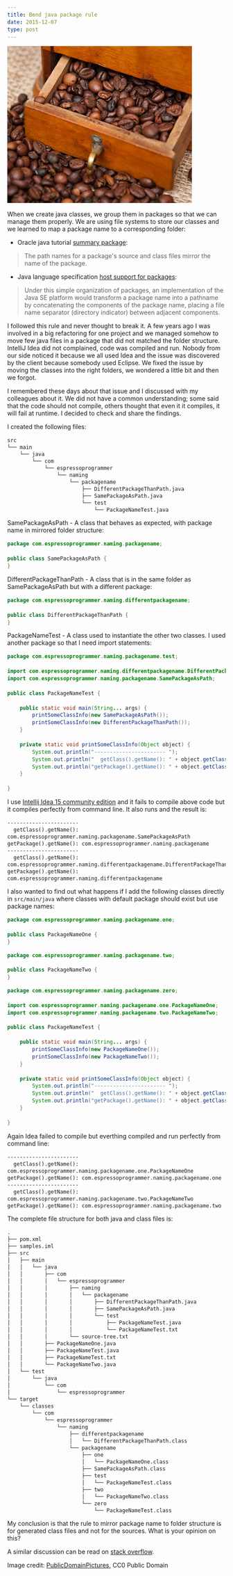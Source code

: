 ```yaml
---
title: Bend java package rule
date: 2015-12-07
type: post
---
```


![Featured imaged][featured-image]

When we create java classes, we group them in packages so that we can manage them properly. We are using file systems to store our classes and we learned to map a package name to a corresponding folder:

* Oracle java tutorial [summary package][oracle-tutorial-summary-package]:
> The path names for a package's source and class files mirror the name of the package.
* Java language specification [host support for packages][jls-host-support-packages]:
> Under this simple organization of packages, an implementation of the Java SE platform would transform a package name into a pathname by concatenating the components of the package name, placing a file name separator (directory indicator) between adjacent components.

I followed this rule and never thought to break it. A few years ago I was involved in a big refactoring for one project and we managed somehow to move few java files in a package that did not matched the folder structure. IntelliJ Idea did not complained, code was compiled and run. Nobody from our side noticed it because we all used Idea and the issue was discovered by the client because somebody used Eclipse. We fixed the issue by moving the classes into the right folders, we wondered a little bit and then we forgot.

I remembered these days about that issue and I discussed with my colleagues about it. We did not have a common understanding; some said that the code should not compile, others thought that even it it compiles, it will fail at runtime. I decided to check and share the findings.

I created the following files:

```
src
└── main
    └── java
        └── com
            └── espressoprogrammer
                └── naming
                    └── packagename
                        ├── DifferentPackageThanPath.java
                        ├── SamePackageAsPath.java
                        └── test
                            └── PackageNameTest.java
```

SamePackageAsPath - A class that behaves as expected, with package name in  mirrored folder structure:

```java
package com.espressoprogrammer.naming.packagename;

public class SamePackageAsPath {
}
```

DifferentPackageThanPath - A class that is in the same folder as SamePackageAsPath but with a different package:

```java
package com.espressoprogrammer.naming.differentpackagename;

public class DifferentPackageThanPath {
}
```

PackageNameTest - A class used to instantiate the other two classes. I used another package so that I need import statements:

```java
package com.espressoprogrammer.naming.packagename.test;

import com.espressoprogrammer.naming.differentpackagename.DifferentPackageThanPath;
import com.espressoprogrammer.naming.packagename.SamePackageAsPath;

public class PackageNameTest {

    public static void main(String... args) {
        printSomeClassInfo(new SamePackageAsPath());
        printSomeClassInfo(new DifferentPackageThanPath());
    }

    private static void printSomeClassInfo(Object object) {
        System.out.println("----------------------- ");
        System.out.println("  getClass().getName(): " + object.getClass().getName());
        System.out.println("getPackage().getName(): " + object.getClass().getPackage().getName());
    }

}
```

I use [Intellij Idea 15 community edition][intellij-idea-community] and it fails to compile above code but it compiles perfectly from command line. It also runs and the result is:

```
----------------------- 
  getClass().getName(): com.espressoprogrammer.naming.packagename.SamePackageAsPath
getPackage().getName(): com.espressoprogrammer.naming.packagename
----------------------- 
  getClass().getName(): com.espressoprogrammer.naming.differentpackagename.DifferentPackageThanPath
getPackage().getName(): com.espressoprogrammer.naming.differentpackagename
```

I also wanted to find out what happens if I add the following classes directly in `src/main/java` where classes with default package should exist but use package names:

```java
package com.espressoprogrammer.naming.packagename.one;

public class PackageNameOne {
}
```

```java
package com.espressoprogrammer.naming.packagename.two;

public class PackageNameTwo {
}
```

```java
package com.espressoprogrammer.naming.packagename.zero;

import com.espressoprogrammer.naming.packagename.one.PackageNameOne;
import com.espressoprogrammer.naming.packagename.two.PackageNameTwo;

public class PackageNameTest {

    public static void main(String... args) {
        printSomeClassInfo(new PackageNameOne());
        printSomeClassInfo(new PackageNameTwo());
    }

    private static void printSomeClassInfo(Object object) {
        System.out.println("----------------------- ");
        System.out.println("  getClass().getName(): " + object.getClass().getName());
        System.out.println("getPackage().getName(): " + object.getClass().getPackage().getName());
    }

}
```

Again Idea failed to compile but everthing compiled and run perfectly from command line:

```
-----------------------
  getClass().getName(): com.espressoprogrammer.naming.packagename.one.PackageNameOne
getPackage().getName(): com.espressoprogrammer.naming.packagename.one
-----------------------
  getClass().getName(): com.espressoprogrammer.naming.packagename.two.PackageNameTwo
getPackage().getName(): com.espressoprogrammer.naming.packagename.two
```

The complete file structure for both java and class files is:

```
.
├── pom.xml
├── samples.iml
├── src
│   ├── main
│   │   └── java
│   │       ├── com
│   │       │   └── espressoprogrammer
│   │       │       ├── naming
│   │       │       │   └── packagename
│   │       │       │       ├── DifferentPackageThanPath.java
│   │       │       │       ├── SamePackageAsPath.java
│   │       │       │       └── test
│   │       │       │           ├── PackageNameTest.java
│   │       │       │           └── PackageNameTest.txt
│   │       │       └── source-tree.txt
│   │       ├── PackageNameOne.java
│   │       ├── PackageNameTest.java
│   │       ├── PackageNameTest.txt
│   │       └── PackageNameTwo.java
│   └── test
│       └── java
│           └── com
│               └── espressoprogrammer
└── target
    └── classes
        └── com
            └── espressoprogrammer
                └── naming
                    ├── differentpackagename
                    │   └── DifferentPackageThanPath.class
                    └── packagename
                        ├── one
                        │   └── PackageNameOne.class
                        ├── SamePackageAsPath.class
                        ├── test
                        │   └── PackageNameTest.class
                        ├── two
                        │   └── PackageNameTwo.class
                        └── zero
                            └── PackageNameTest.class

```

My conclusion is that the rule to mirror package name to folder structure is for generated class files and not for the sources. What is your opinion on this?

A similar discussion can be read on [stack overflow][stack-overflow-package-folder-not-mapped].

Image credit: [PublicDomainPictures][pixabay-publicdomainpictures], CC0 Public Domain

[featured-image]: coffee-beans-package.jpg
[oracle-tutorial-summary-package]: https://docs.oracle.com/javase/tutorial/java/package/summary-package.html "Summary of Creating and Using Packages"
[jls-host-support-packages]: https://docs.oracle.com/javase/specs/jls/se8/html/jls-7.html#jls-7.2 "7.2. Host Support for Packages"
[intellij-idea-community]: https://www.jetbrains.com/idea/
[stack-overflow-package-folder-not-mapped]: http://stackoverflow.com/questions/8395916/package-name-is-different-than-the-folder-structure-but-still-java-code-compiles "Package name is different than the folder structure but still Java code compiles"
[pixabay-publicdomainpictures]: https://pixabay.com/en/users/PublicDomainPictures-14/